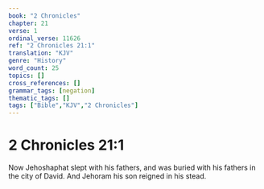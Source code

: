 ```yaml
---
book: "2 Chronicles"
chapter: 21
verse: 1
ordinal_verse: 11626
ref: "2 Chronicles 21:1"
translation: "KJV"
genre: "History"
word_count: 25
topics: []
cross_references: []
grammar_tags: [negation]
thematic_tags: []
tags: ["Bible","KJV","2 Chronicles"]
---
```


# 2 Chronicles 21:1

Now Jehoshaphat slept with his fathers, and was buried with his fathers in the city of David. And Jehoram his son reigned in his stead.

